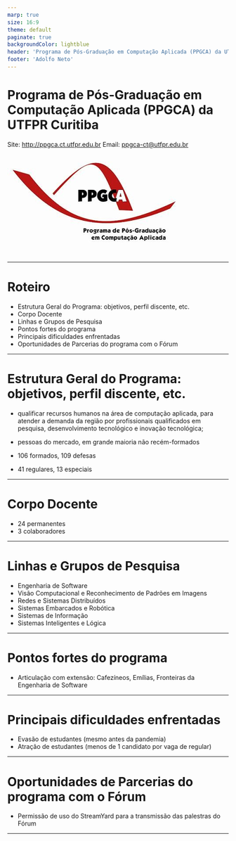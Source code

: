 ```yaml
--- 
marp: true
size: 16:9
theme: default
paginate: true
backgroundColor: lightblue 
header: 'Programa de Pós-Graduação em Computação Aplicada (PPGCA) da UTFPR Curitiba'
footer: 'Adolfo Neto'
---
```


# Programa de Pós-Graduação em Computação Aplicada (PPGCA) da UTFPR Curitiba

Site: http://ppgca.ct.utfpr.edu.br
Email: ppgca-ct@utfpr.edu.br

![h:200](img/logo_ppgca.jpeg) 

---

# Roteiro

- Estrutura Geral do Programa: objetivos, perfil discente, etc.
- Corpo Docente
- Linhas e Grupos de Pesquisa
- Pontos fortes do programa
- Principais dificuldades enfrentadas
- Oportunidades de Parcerias do programa com o Fórum

---

# Estrutura Geral do Programa: objetivos, perfil discente, etc.

- qualificar recursos humanos na área de computação aplicada, para atender a demanda da região por profissionais qualificados em pesquisa, desenvolvimento tecnológico e inovação tecnológica;

- pessoas do mercado, em grande maioria não recém-formados

- 106 formados, 109 defesas
- 41 regulares, 13 especiais

---

# Corpo Docente

- 24 permanentes
- 3 colaboradores

---

# Linhas e Grupos de Pesquisa

- Engenharia de Software
- Visão Computacional e Reconhecimento de Padrões em Imagens
- Redes e Sistemas Distribuídos
- Sistemas Embarcados e Robótica
- Sistemas de Informação
- Sistemas Inteligentes e Lógica

---


# Pontos fortes do programa

- Articulação com extensão: Cafezíneos, Emílias, Fronteiras da Engenharia de Software 

---


# Principais dificuldades enfrentadas

- Evasão de estudantes (mesmo antes da pandemia)
- Atração de estudantes (menos de 1 candidato por vaga de regular)


---

# Oportunidades de Parcerias do programa com o Fórum

- Permissão de uso do StreamYard para a transmissão das palestras do Fórum


---


